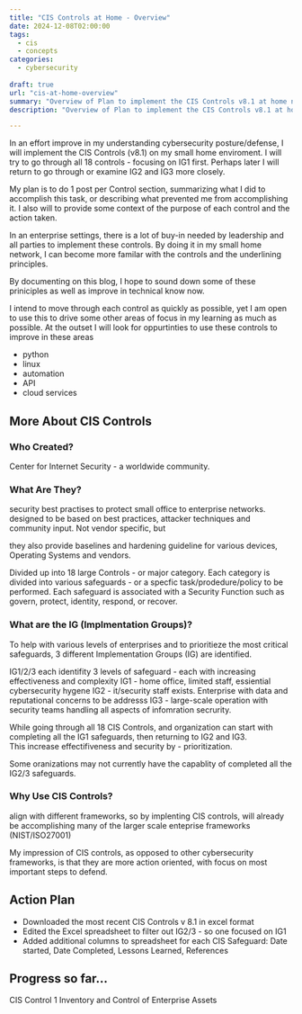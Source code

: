 ```yaml
---
title: "CIS Controls at Home - Overview"
date: 2024-12-08T02:00:00
tags:
  - cis
  - concepts
categories: 
  - cybersecurity
 
draft: true
url: "cis-at-home-overview"
summary: "Overview of Plan to implement the CIS Controls v8.1 at home network"
description: "Overview of Plan to implement the CIS Controls v8.1 at home network"

---
```



In an effort improve in my understanding cybersecurity posture/defense, I will implement the CIS Controls (v8.1) on my small home enviroment.  I will try to go through all 18 controls - focusing on IG1 first. Perhaps later I will return to go through or examine IG2 and IG3 more closely.

My plan is to do 1 post per Control section, summarizing what I did to accomplish this task, or describing what prevented me from accomplishing it.  I also will to provide some context of the purpose of each control and the action taken.

In an enterprise settings, there is a lot of buy-in needed by leadership and all parties to implement these controls.  By doing it in my small home network, I can become more familar with the controls and the underlining principles.

By documenting on this blog, I hope to sound down some of these priniciples as well as improve in technical know now.

I intend to move through each control as quickly as possible, yet I am open to use this to drive some other areas of focus in my learning as much as possible.  At the outset I will look for oppurtinties to use these controls to improve in these areas
- python
- linux
- automation
- API
- cloud services

## More About CIS Controls


### Who Created?
Center for Internet Security - a worldwide community.

### What Are They?
security best practises to protect small office to enterprise networks.
designed to be based on best practices, attacker techniques and community input.
Not vendor specific, but

they also provide baselines and hardening guideline for various devices, Operating Systems and vendors.

Divided up into 18 large Controls - or major category.
Each category is divided into various safeguards - or a specfic task/prodedure/policy to be performed.  Each safeguard is associated with a Security Function such as govern, protect, identity, respond, or recover.

### What are the IG (Implmentation Groups)?

To help with various levels of enterprises and to prioritieze the most critical safeguards, 3 different Implementation Groups (IG) are identified.

IG1/2/3 each identifity 3 levels of safeguard - each with increasing effectiveness and complexity
IG1 - home office, limited staff, essiential cybersecurity hygene
IG2 - it/security staff exists.  Enterprise with data and reputational concerns to be addresss
IG3 - large-scale operation with security teams handling all aspects of infomration secrurity.

While going through all 18 CIS Controls, and organization can start with completing all the IG1 safeguards, then returning to IG2 and IG3.  
This increase effectifiveness and security by - prioritization.

Some oranizations may not currently have the capablity of completed all the IG2/3 safeguards.



### Why Use CIS Controls?
align with different frameworks, so by implenting CIS controls, will already be accomplishing many of the larger scale enteprise frameworks (NIST/ISO27001)


My impression of CIS controls, as opposed to other cybersecurity frameworks, is that they are more action oriented, with focus on most important steps to defend.



## Action Plan
- Downloaded the most recent CIS Controls v 8.1 in excel format
- Edited the Excel spreadsheet to filter out IG2/3 - so one focused on IG1
- Added additional columns to spreadsheet for each CIS Safeguard:
Date started, Date Completed, Lessons Learned, References


## Progress so far...


CIS Control 1 Inventory and Control of Enterprise Assets 
